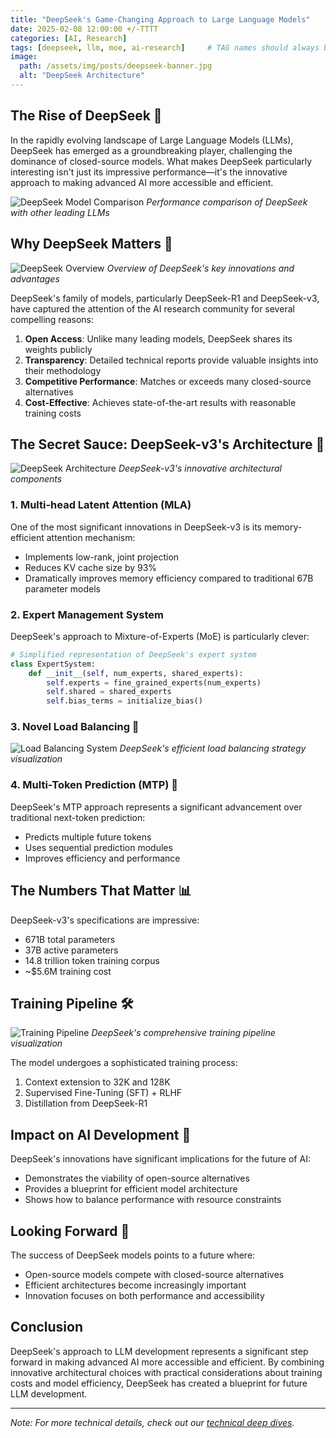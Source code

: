```yaml
---
title: "DeepSeek's Game-Changing Approach to Large Language Models"
date: 2025-02-08 12:00:00 +/-TTTT
categories: [AI, Research]
tags: [deepseek, llm, moe, ai-research]     # TAG names should always be lowercase
image:
  path: /assets/img/posts/deepseek-banner.jpg
  alt: "DeepSeek Architecture"
---
```


## The Rise of DeepSeek 🚀

In the rapidly evolving landscape of Large Language Models (LLMs), DeepSeek has emerged as a groundbreaking player, challenging the dominance of closed-source models. What makes DeepSeek particularly interesting isn't just its impressive performance—it's the innovative approach to making advanced AI more accessible and efficient.

![DeepSeek Model Comparison](/ShamalBlog/images/deepseek/model-comparison.png)
*Performance comparison of DeepSeek with other leading LLMs*

## Why DeepSeek Matters 🎯

![DeepSeek Overview](/ShamalBlog/images/deepseek/deepseek-overview.jpg)
*Overview of DeepSeek's key innovations and advantages*

DeepSeek's family of models, particularly DeepSeek-R1 and DeepSeek-v3, have captured the attention of the AI research community for several compelling reasons:

1. **Open Access**: Unlike many leading models, DeepSeek shares its weights publicly
2. **Transparency**: Detailed technical reports provide valuable insights into their methodology
3. **Competitive Performance**: Matches or exceeds many closed-source alternatives
4. **Cost-Effective**: Achieves state-of-the-art results with reasonable training costs

## The Secret Sauce: DeepSeek-v3's Architecture 🧠

![DeepSeek Architecture](/ShamalBlog/images/deepseek/deepseek-arch.jpg)
*DeepSeek-v3's innovative architectural components*

### 1. Multi-head Latent Attention (MLA)
One of the most significant innovations in DeepSeek-v3 is its memory-efficient attention mechanism:
- Implements low-rank, joint projection
- Reduces KV cache size by 93%
- Dramatically improves memory efficiency compared to traditional 67B parameter models

### 2. Expert Management System
DeepSeek's approach to Mixture-of-Experts (MoE) is particularly clever:

```python
# Simplified representation of DeepSeek's expert system
class ExpertSystem:
    def __init__(self, num_experts, shared_experts):
        self.experts = fine_grained_experts(num_experts)
        self.shared = shared_experts
        self.bias_terms = initialize_bias()
```

### 3. Novel Load Balancing 🔄

![Load Balancing System](/ShamalBlog/images/deepseek/load-balancing.jpg)
*DeepSeek's efficient load balancing strategy visualization*

### 4. Multi-Token Prediction (MTP) 🎯

DeepSeek's MTP approach represents a significant advancement over traditional next-token prediction:
- Predicts multiple future tokens
- Uses sequential prediction modules
- Improves efficiency and performance

## The Numbers That Matter 📊

DeepSeek-v3's specifications are impressive:
- 671B total parameters
- 37B active parameters
- 14.8 trillion token training corpus
- ~$5.6M training cost

## Training Pipeline 🛠️

![Training Pipeline](/ShamalBlog/images/deepseek/training.jpg)
*DeepSeek's comprehensive training pipeline visualization*

The model undergoes a sophisticated training process:
1. Context extension to 32K and 128K
2. Supervised Fine-Tuning (SFT) + RLHF
3. Distillation from DeepSeek-R1

## Impact on AI Development 🌟

DeepSeek's innovations have significant implications for the future of AI:
- Demonstrates the viability of open-source alternatives
- Provides a blueprint for efficient model architecture
- Shows how to balance performance with resource constraints

## Looking Forward 🔮

The success of DeepSeek models points to a future where:
- Open-source models compete with closed-source alternatives
- Efficient architectures become increasingly important
- Innovation focuses on both performance and accessibility

## Conclusion

DeepSeek's approach to LLM development represents a significant step forward in making advanced AI more accessible and efficient. By combining innovative architectural choices with practical considerations about training costs and model efficiency, DeepSeek has created a blueprint for future LLM development.

---

*Note: For more technical details, check out our [technical deep dives](/tags/ai-research/).* 